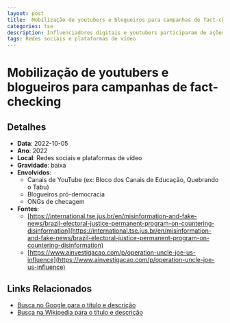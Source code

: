 ```yaml
---
layout: post
title:  Mobilização de youtubers e blogueiros para campanhas de fact-checking
categories: tse
description: Influenciadores digitais e youtubers participaram de ações integradas a ONGs como Lupa, Aos Fatos e Redes Cordiais, promovendo vídeos, threads e blogs de checagem eleitoral. Em alguns casos, produziram materiais multimídia educativos e participaram de debates e entrevistas institucionais promovidos por entidades parceiras do TSE.
tags: Redes sociais e plataformas de vídeo
---
```


# Mobilização de youtubers e blogueiros para campanhas de fact-checking

## Detalhes
- **Data**: 2022-10-05
- **Ano**: 2022
- **Local**: Redes sociais e plataformas de vídeo
- **Gravidade**: baixa
- **Envolvidos**:
  - Canais de YouTube (ex: Bloco dos Canais de Educação, Quebrando o Tabu)
  - Blogueiros pró-democracia
  - ONGs de checagem
- **Fontes**:
  - [https://international.tse.jus.br/en/misinformation-and-fake-news/brazil-electoral-justice-permanent-program-on-countering-disinformation](https://international.tse.jus.br/en/misinformation-and-fake-news/brazil-electoral-justice-permanent-program-on-countering-disinformation)
  - [https://www.ainvestigacao.com/p/operation-uncle-joe-us-influence](https://www.ainvestigacao.com/p/operation-uncle-joe-us-influence)

## Links Relacionados
- [Busca no Google para o título e descrição](https://www.google.com/search?q=%22Alexandre%20de%20Moraes%22%20Mobiliza%C3%A7%C3%A3o%20de%20youtubers%20e%20blogueiros%20para%20campanhas%20de%20fact-checking%20Influenciadores%20digitais%20e%20youtubers%20participaram%20de%20a%C3%A7%C3%B5es%20integradas%20a%20ONGs%20como%20Lupa%2C%20Aos%20Fatos%20e%20Redes%20Cordiais%2C%20promovendo%20v%C3%ADdeos%2C%20threads%20e%20blogs%20de%20checagem%20eleitoral.%20Em%20alguns%20casos%2C%20produziram%20materiais%20multim%C3%ADdia%20educativos%20e%20participaram%20de%20debates%20e%20entrevistas%20institucionais%20promovidos%20por%20entidades%20parceiras%20do%20TSE.%20Redes%20sociais%20e%20plataformas%20de%20v%C3%ADdeo%202022)
- [Busca na Wikipedia para o título e descrição](https://en.wikipedia.org/w/index.php?search=%22Alexandre%20de%20Moraes%22%20Mobiliza%C3%A7%C3%A3o%20de%20youtubers%20e%20blogueiros%20para%20campanhas%20de%20fact-checking%20Influenciadores%20digitais%20e%20youtubers%20participaram%20de%20a%C3%A7%C3%B5es%20integradas%20a%20ONGs%20como%20Lupa%2C%20Aos%20Fatos%20e%20Redes%20Cordiais%2C%20promovendo%20v%C3%ADdeos%2C%20threads%20e%20blogs%20de%20checagem%20eleitoral.%20Em%20alguns%20casos%2C%20produziram%20materiais%20multim%C3%ADdia%20educativos%20e%20participaram%20de%20debates%20e%20entrevistas%20institucionais%20promovidos%20por%20entidades%20parceiras%20do%20TSE.%20Redes%20sociais%20e%20plataformas%20de%20v%C3%ADdeo%202022)
